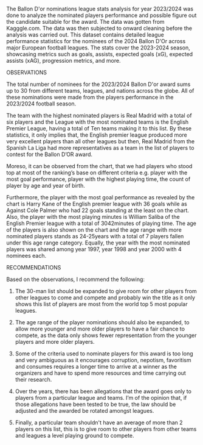 The Ballon D'or nominations league stats analysis for year 2023/2024 was done to analyze the nominated players performance and possible figure out the candidate suitable for the award. The data was gotten from Kagggle.com. The data was then subjected to onward cleaning before the analysis was carried out. This dataset contains detailed league performance statistics for the nominees of the 2024 Ballon D'Or across major European football leagues. The stats cover the 2023-2024 season, showcasing metrics such as goals, assists, expected goals (xG), expected assists (xAG), progression metrics, and more.

OBSERVATIONS

The total number of nominees for the 2023/2024 Ballon D'or award sums up to 30 from different teams, leagues, and nations across the globe. All of these nominations were made from the players performance in the 2023/2024 football season.


The team with the highest nominated players is Real Madrid with a total of six players and the League with the most nominated teams is the English Premier League, having a total of Ten teams making it to this list. By these statistics, it only implies that, the English premier league produced more very excellent players than all other leagues but then, Real Madrid from the Spanish La Liga had more representatives as a team in the list of players to contest for the Ballon D’OR award.


Moreso, it can be observed from the chart, that we had players who stood top at most of the ranking’s base on different criteria e.g. player with the most goal performance, player with the highest playing time, the count of player by age and year of birth.


Furthermore, the player with the most goal performance as revealed by the chart is Harry Kane of the English premier league with 36 goals while as Against Cole Palmer who had 22 goals standing at the least on the chart. Also, the player with the most playing minutes is William Saliba of the English Premier league with a total of 3042minutes of playing time. The age of the players is also shown on the chart and the age range with more nominated players stands as 24-25years with a total of 7 players fallen under this age range category. Equally, the year with the most nominated players was shared among year 1997, year 1998 and year 2000 with 4 nominees each.

RECOMMENDATIONS

Based on the observations, I recommend the following:

1. The 30-man list should be expanded to give room for other players from other leagues to come and compete and probably win the title as it only shows this list of players are most from the world top 5 most popular leagues.

2. The age range of the player nominations should also be expanded, to allow more younger and more older players to have a fair chance to compete, as the data only shows fewer representation from the younger players and more older players.

5. Some of the criteria used to nominate players for this award is too long and very ambiguous as it encourages corruption, nepotism, favoritism and consumes requires a longer time to arrive at a winner as the organizers and have to spend more resources and time carrying out their research. 

4. Over the years, there has been allegations that the award goes only to players from a particular league and teams. I’m of the opinion that, if those allegations have been tested to be true, the law should be adjusted and the awarded be rotated amongst leagues.

7. Finally, a particular team shouldn't have an average of more than 2 players on this list, this is to give room to other players from other teams and leagues a level playing ground to compete.

